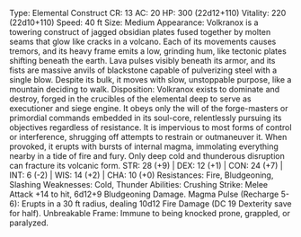 Type: Elemental Construct
CR: 13
AC: 20
HP: 300 (22d12+110)
Vitality: 220 (22d10+110)
Speed: 40 ft
Size: Medium
Appearance: Volkranox is a towering construct of jagged obsidian plates fused together by molten seams that glow like cracks in a volcano. Each of its movements causes tremors, and its heavy frame emits a low, grinding hum, like tectonic plates shifting beneath the earth. Lava pulses visibly beneath its armor, and its fists are massive anvils of blackstone capable of pulverizing steel with a single blow. Despite its bulk, it moves with slow, unstoppable purpose, like a mountain deciding to walk.
Disposition: Volkranox exists to dominate and destroy, forged in the crucibles of the elemental deep to serve as executioner and siege engine. It obeys only the will of the forge-masters or primordial commands embedded in its soul-core, relentlessly pursuing its objectives regardless of resistance. It is impervious to most forms of control or interference, shrugging off attempts to restrain or outmaneuver it. When provoked, it erupts with bursts of internal magma, immolating everything nearby in a tide of fire and fury. Only deep cold and thunderous disruption can fracture its volcanic form.
STR: 28 (+9) | DEX: 12 (+1) | CON: 24 (+7) | INT: 6 (-2) | WIS: 14 (+2) | CHA: 10 (+0)
Resistances: Fire, Bludgeoning, Slashing
Weaknesses: Cold, Thunder
Abilities:
Crushing Strike: Melee Attack +14 to hit, 6d12+9 Bludgeoning Damage.
Magma Pulse (Recharge 5-6): Erupts in a 30 ft radius, dealing 10d12 Fire Damage (DC 19 Dexterity save for half).
Unbreakable Frame: Immune to being knocked prone, grappled, or paralyzed.
